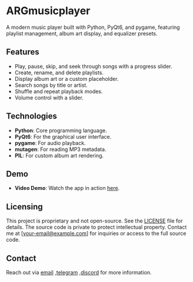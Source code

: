 # ARGmusicplayer

A modern music player built with Python, PyQt6, and pygame, featuring playlist management, album art display, and equalizer presets.

## Features
- Play, pause, skip, and seek through songs with a progress slider.
- Create, rename, and delete playlists.
- Display album art or a custom placeholder.
- Search songs by title or artist.
- Shuffle and repeat playback modes.
- Volume control with a slider.

## Technologies
- **Python**: Core programming language.
- **PyQt6**: For the graphical user interface.
- **pygame**: For audio playback.
- **mutagen**: For reading MP3 metadata.
- **PIL**: For custom album art rendering.

## Demo
- **Video Demo**: Watch the app in action [here](https://youtu.be/_w0W9DMAzmc).


## Licensing
This project is proprietary and not open-source. See the [LICENSE](LICENSE) file for details. The source code is private to protect intellectual property. Contact me at [your-email@example.com] for inquiries or access to the full source code.

## Contact
Reach out via [email](arg7alireza@gmail.com) ,[telegram](t.me/arg7alireza) ,[discord](discord.gg/X5M7PqzYsk) for more information.
